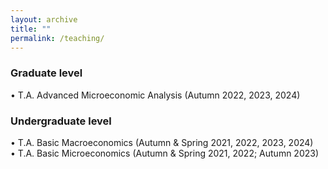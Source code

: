 ```yaml
---
layout: archive
title: ""
permalink: /teaching/
---
```


### Graduate level 
• T.A. Advanced Microeconomic Analysis (Autumn 2022, 2023, 2024)

### Undergraduate level
• T.A. Basic Macroeconomics (Autumn & Spring 2021, 2022, 2023, 2024)
<br>
• T.A. Basic Microeconomics (Autumn & Spring 2021, 2022; Autumn 2023)
